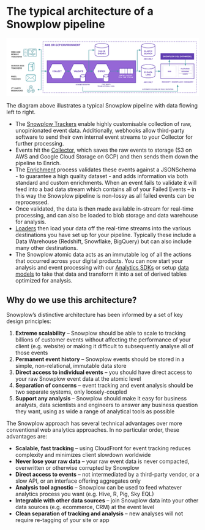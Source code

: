 # The typical architecture of a Snowplow pipeline


[![Snowplow architecture][architecture-image]][docs]

The diagram above illustrates a typical Snowplow pipeline with data flowing left to right.

 - The [Snowplow Trackers][tracker-docs] enable highly customisable collection of raw, unopinionated event data. Additionally, webhooks allow third-party software to send their own internal event streams to your Collector for further processing.
 - Events hit the [Collector][collector], which saves the raw events to storage (S3 on AWS and Google Cloud Storage on GCP) and then sends them down the pipeline to Enrich.
 - The [Enrichment][enrichment] process validates these events against a JSONSchema - to guarantee a high quality dataset - and adds information via both standard and custom enrichments. When an event fails to validate it will feed into a bad data stream which contains all of your Failed Events – in this way the Snowplow pipeline is non-lossy as all failed events can be reprocessed.
 - Once validated, the data is then made available in-stream for real-time processing, and can also be loaded to blob storage and data warehouse for analysis.
 - [Loaders][loaders] then load your data off the real-time streams into the various destinations you have set up for your pipeline. Typically these include a Data Warehouse (Redshift, Snowflake, BigQuery) but can also include many other destinations.
 - The Snowplow atomic data acts as an immutable log of all the actions that occurred across your digital products. You can now start your analysis and event processing with our [Analytics SDKs][analytics-sdk] or setup [data models][data-models] to take that data and transform it into a set of derived tables optimized for analysis.

## Why do we use this architecture?

Snowplow’s distinctive architecture has been informed by a set of key design principles:

1. **Extreme scalability** – Snowplow should be able to scale to tracking billions of customer events without affecting the performance of your client (e.g. website) or making it difficult to subsequently analyse all of those events
2. **Permanent event history** – Snowplow events should be stored in a simple, non-relational, immutable data store
3. **Direct access to individual events** – you should have direct access to your raw Snowplow event data at the atomic level
4. **Separation of concerns** – event tracking and event analysis should be two separate systems, only loosely-coupled
5. **Support any analysis** – Snowplow should make it easy for business analysts, data scientists and engineers to answer any business question they want, using as wide a range of analytical tools as possible

The Snowplow approach has several technical advantages over more conventional web analytics approaches. In no particular order, these advantages are:

 - **Scalable, fast tracking** – using CloudFront for event tracking reduces complexity and minimizes client slowdown worldwide
 - **Never lose your raw data** – your raw event data is never compacted, overwritten or otherwise corrupted by Snowplow
 - **Direct access to events** – not intermediated by a third-party vendor, or a slow API, or an interface offering aggregates only
 - **Analysis tool agnostic** – Snowplow can be used to feed whatever analytics process you want (e.g. Hive, R, Pig, Sky EQL)
 - **Integrable with other data sources** – join Snowplow data into your other data sources (e.g. ecommerce, CRM) at the event level
 - **Clean separation of tracking and analysis** – new analyses will not require re-tagging of your site or app


[architecture-image]: media/snowplow_architecture.png
[docs]: https://docs.snowplowanalytics.com

[tracker-docs]: https://docs.snowplowanalytics.com/docs/collecting-data/collecting-from-own-applications/
[collector]: https://docs.snowplowanalytics.com/docs/getting-started-on-snowplow-open-source/setup-snowplow-on-aws/setup-the-snowplow-collector/
[enrichment]: https://docs.snowplowanalytics.com/docs/enriching-your-data/what-is-enrichment/
[loaders]: https://docs.snowplowanalytics.com/docs/pipeline-components-and-applications/loaders-storage-targets/
[analytics-sdk]: https://docs.snowplowanalytics.com/docs/modeling-your-data/analytics-sdk/
[data-models]: https://github.com/snowplow/data-models

